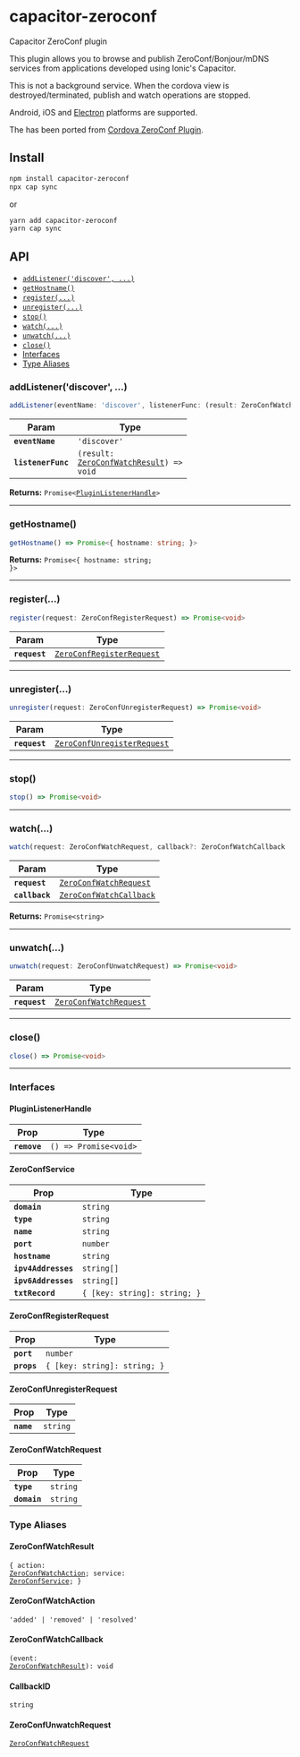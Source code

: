# capacitor-zeroconf

Capacitor ZeroConf plugin

This plugin allows you to browse and publish ZeroConf/Bonjour/mDNS services from applications developed using Ionic's Capacitor.

This is not a background service. When the cordova view is destroyed/terminated, publish and watch operations are stopped.

Android, iOS and [Electron](https://github.com/capacitor-community/electron) platforms are supported.

The has been ported from [Cordova ZeroConf Plugin](https://github.com/becvert/cordova-plugin-zeroconf).

## Install

```bash
npm install capacitor-zeroconf
npx cap sync
```

or

```bash
yarn add capacitor-zeroconf
yarn cap sync
```

## API

<docgen-index>

* [`addListener('discover', ...)`](#addlistenerdiscover-)
* [`getHostname()`](#gethostname)
* [`register(...)`](#register)
* [`unregister(...)`](#unregister)
* [`stop()`](#stop)
* [`watch(...)`](#watch)
* [`unwatch(...)`](#unwatch)
* [`close()`](#close)
* [Interfaces](#interfaces)
* [Type Aliases](#type-aliases)

</docgen-index>

<docgen-api>
<!--Update the source file JSDoc comments and rerun docgen to update the docs below-->

### addListener('discover', ...)

```typescript
addListener(eventName: 'discover', listenerFunc: (result: ZeroConfWatchResult) => void) => Promise<PluginListenerHandle>
```

| Param              | Type                                                                                     |
| ------------------ | ---------------------------------------------------------------------------------------- |
| **`eventName`**    | <code>'discover'</code>                                                                  |
| **`listenerFunc`** | <code>(result: <a href="#zeroconfwatchresult">ZeroConfWatchResult</a>) =&gt; void</code> |

**Returns:** <code>Promise&lt;<a href="#pluginlistenerhandle">PluginListenerHandle</a>&gt;</code>

--------------------


### getHostname()

```typescript
getHostname() => Promise<{ hostname: string; }>
```

**Returns:** <code>Promise&lt;{ hostname: string; }&gt;</code>

--------------------


### register(...)

```typescript
register(request: ZeroConfRegisterRequest) => Promise<void>
```

| Param         | Type                                                                        |
| ------------- | --------------------------------------------------------------------------- |
| **`request`** | <code><a href="#zeroconfregisterrequest">ZeroConfRegisterRequest</a></code> |

--------------------


### unregister(...)

```typescript
unregister(request: ZeroConfUnregisterRequest) => Promise<void>
```

| Param         | Type                                                                            |
| ------------- | ------------------------------------------------------------------------------- |
| **`request`** | <code><a href="#zeroconfunregisterrequest">ZeroConfUnregisterRequest</a></code> |

--------------------


### stop()

```typescript
stop() => Promise<void>
```

--------------------


### watch(...)

```typescript
watch(request: ZeroConfWatchRequest, callback?: ZeroConfWatchCallback | undefined) => Promise<CallbackID>
```

| Param          | Type                                                                    |
| -------------- | ----------------------------------------------------------------------- |
| **`request`**  | <code><a href="#zeroconfwatchrequest">ZeroConfWatchRequest</a></code>   |
| **`callback`** | <code><a href="#zeroconfwatchcallback">ZeroConfWatchCallback</a></code> |

**Returns:** <code>Promise&lt;string&gt;</code>

--------------------


### unwatch(...)

```typescript
unwatch(request: ZeroConfUnwatchRequest) => Promise<void>
```

| Param         | Type                                                                  |
| ------------- | --------------------------------------------------------------------- |
| **`request`** | <code><a href="#zeroconfwatchrequest">ZeroConfWatchRequest</a></code> |

--------------------


### close()

```typescript
close() => Promise<void>
```

--------------------


### Interfaces


#### PluginListenerHandle

| Prop         | Type                                      |
| ------------ | ----------------------------------------- |
| **`remove`** | <code>() =&gt; Promise&lt;void&gt;</code> |


#### ZeroConfService

| Prop                | Type                                    |
| ------------------- | --------------------------------------- |
| **`domain`**        | <code>string</code>                     |
| **`type`**          | <code>string</code>                     |
| **`name`**          | <code>string</code>                     |
| **`port`**          | <code>number</code>                     |
| **`hostname`**      | <code>string</code>                     |
| **`ipv4Addresses`** | <code>string[]</code>                   |
| **`ipv6Addresses`** | <code>string[]</code>                   |
| **`txtRecord`**     | <code>{ [key: string]: string; }</code> |


#### ZeroConfRegisterRequest

| Prop        | Type                                    |
| ----------- | --------------------------------------- |
| **`port`**  | <code>number</code>                     |
| **`props`** | <code>{ [key: string]: string; }</code> |


#### ZeroConfUnregisterRequest

| Prop       | Type                |
| ---------- | ------------------- |
| **`name`** | <code>string</code> |


#### ZeroConfWatchRequest

| Prop         | Type                |
| ------------ | ------------------- |
| **`type`**   | <code>string</code> |
| **`domain`** | <code>string</code> |


### Type Aliases


#### ZeroConfWatchResult

<code>{ action: <a href="#zeroconfwatchaction">ZeroConfWatchAction</a>; service: <a href="#zeroconfservice">ZeroConfService</a>; }</code>


#### ZeroConfWatchAction

<code>'added' | 'removed' | 'resolved'</code>


#### ZeroConfWatchCallback

<code>(event: <a href="#zeroconfwatchresult">ZeroConfWatchResult</a>): void</code>


#### CallbackID

<code>string</code>


#### ZeroConfUnwatchRequest

<code><a href="#zeroconfwatchrequest">ZeroConfWatchRequest</a></code>

</docgen-api>
